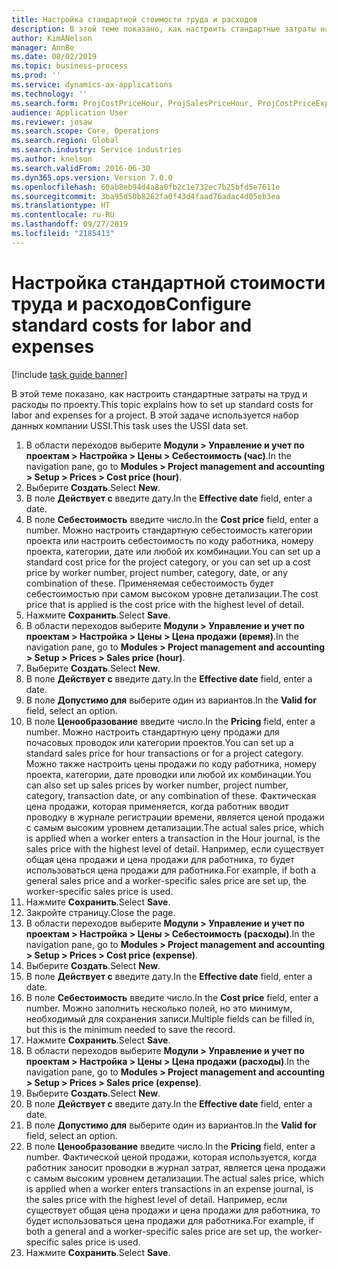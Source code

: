 ```yaml
---
title: Настройка стандартной стоимости труда и расходов
description: В этой теме показано, как настроить стандартные затраты на труд и расходы по проекту.
author: KimANelson
manager: AnnBe
ms.date: 08/02/2019
ms.topic: business-process
ms.prod: ''
ms.service: dynamics-ax-applications
ms.technology: ''
ms.search.form: ProjCostPriceHour, ProjSalesPriceHour, ProjCostPriceExpense, ProjSalesPriceCost
audience: Application User
ms.reviewer: josaw
ms.search.scope: Core, Operations
ms.search.region: Global
ms.search.industry: Service industries
ms.author: knelson
ms.search.validFrom: 2016-06-30
ms.dyn365.ops.version: Version 7.0.0
ms.openlocfilehash: 60ab8eb94d4a8a0fb2c1e732ec7b25bfd5e7611e
ms.sourcegitcommit: 3ba95d50b8262fa0f43d4faad76adac4d05eb3ea
ms.translationtype: HT
ms.contentlocale: ru-RU
ms.lasthandoff: 09/27/2019
ms.locfileid: "2185413"
---
```

# <a name="configure-standard-costs-for-labor-and-expenses"></a><span data-ttu-id="497a7-103">Настройка стандартной стоимости труда и расходов</span><span class="sxs-lookup"><span data-stu-id="497a7-103">Configure standard costs for labor and expenses</span></span>

[!include [task guide banner](../../includes/task-guide-banner.md)]

<span data-ttu-id="497a7-104">В этой теме показано, как настроить стандартные затраты на труд и расходы по проекту.</span><span class="sxs-lookup"><span data-stu-id="497a7-104">This topic explains how to set up standard costs for labor and expenses for a project.</span></span> <span data-ttu-id="497a7-105">В этой задаче используется набор данных компании USSI.</span><span class="sxs-lookup"><span data-stu-id="497a7-105">This task uses the USSI data set.</span></span>

1. <span data-ttu-id="497a7-106">В области переходов выберите **Модули > Управление и учет по проектам > Настройка > Цены > Себестоимость (час)**.</span><span class="sxs-lookup"><span data-stu-id="497a7-106">In the navigation pane, go to **Modules > Project management and accounting > Setup > Prices > Cost price (hour)**.</span></span>
2. <span data-ttu-id="497a7-107">Выберите **Создать**.</span><span class="sxs-lookup"><span data-stu-id="497a7-107">Select **New**.</span></span>
3. <span data-ttu-id="497a7-108">В поле **Действует с** введите дату.</span><span class="sxs-lookup"><span data-stu-id="497a7-108">In the **Effective date** field, enter a date.</span></span>
4. <span data-ttu-id="497a7-109">В поле **Себестоимость** введите число.</span><span class="sxs-lookup"><span data-stu-id="497a7-109">In the **Cost price** field, enter a number.</span></span> <span data-ttu-id="497a7-110">Можно настроить стандартную себестоимость категории проекта или настроить себестоимость по коду работника, номеру проекта, категории, дате или любой их комбинации.</span><span class="sxs-lookup"><span data-stu-id="497a7-110">You can set up a standard cost price for the project category, or you can set up a cost price by worker number, project number, category, date, or any combination of these.</span></span> <span data-ttu-id="497a7-111">Применяемая себестоимость будет себестоимостью при самом высоком уровне детализации.</span><span class="sxs-lookup"><span data-stu-id="497a7-111">The cost price that is applied is the cost price with the highest level of detail.</span></span>  
5. <span data-ttu-id="497a7-112">Нажмите **Сохранить**.</span><span class="sxs-lookup"><span data-stu-id="497a7-112">Select **Save**.</span></span>
6. <span data-ttu-id="497a7-113">В области переходов выберите **Модули > Управление и учет по проектам > Настройка > Цены > Цена продажи (время)**.</span><span class="sxs-lookup"><span data-stu-id="497a7-113">In the navigation pane, go to **Modules > Project management and accounting > Setup > Prices > Sales price (hour)**.</span></span>
7. <span data-ttu-id="497a7-114">Выберите **Создать**.</span><span class="sxs-lookup"><span data-stu-id="497a7-114">Select **New**.</span></span>
8. <span data-ttu-id="497a7-115">В поле **Действует с** введите дату.</span><span class="sxs-lookup"><span data-stu-id="497a7-115">In the **Effective date** field, enter a date.</span></span>
9. <span data-ttu-id="497a7-116">В поле **Допустимо для** выберите один из вариантов.</span><span class="sxs-lookup"><span data-stu-id="497a7-116">In the **Valid for** field, select an option.</span></span>
10. <span data-ttu-id="497a7-117">В поле **Ценообразование** введите число.</span><span class="sxs-lookup"><span data-stu-id="497a7-117">In the **Pricing** field, enter a number.</span></span> <span data-ttu-id="497a7-118">Можно настроить стандартную цену продажи для почасовых проводок или категории проектов.</span><span class="sxs-lookup"><span data-stu-id="497a7-118">You can set up a standard sales price for hour transactions or for a project category.</span></span> <span data-ttu-id="497a7-119">Можно также настроить цены продажи по коду работника, номеру проекта, категории, дате проводки или любой их комбинации.</span><span class="sxs-lookup"><span data-stu-id="497a7-119">You can also set up sales prices by worker number, project number, category, transaction date, or any combination of these.</span></span> <span data-ttu-id="497a7-120">Фактическая цена продажи, которая применяется, когда работник вводит проводку в журнале регистрации времени, является ценой продажи с самым высоким уровнем детализации.</span><span class="sxs-lookup"><span data-stu-id="497a7-120">The actual sales price, which is applied when a worker enters a transaction in the Hour journal, is the sales price with the highest level of detail.</span></span> <span data-ttu-id="497a7-121">Например, если существует общая цена продажи и цена продажи для работника, то будет использоваться цена продажи для работника.</span><span class="sxs-lookup"><span data-stu-id="497a7-121">For example, if both a general sales price and a worker-specific sales price are set up, the worker-specific sales price is used.</span></span>  
11. <span data-ttu-id="497a7-122">Нажмите **Сохранить**.</span><span class="sxs-lookup"><span data-stu-id="497a7-122">Select **Save**.</span></span>
12. <span data-ttu-id="497a7-123">Закройте страницу.</span><span class="sxs-lookup"><span data-stu-id="497a7-123">Close the page.</span></span>
13. <span data-ttu-id="497a7-124">В области переходов выберите **Модули > Управление и учет по проектам > Настройка > Цены > Себестоимость (расходы)**.</span><span class="sxs-lookup"><span data-stu-id="497a7-124">In the navigation pane, go to **Modules > Project management and accounting > Setup > Prices > Cost price (expense)**.</span></span>
14. <span data-ttu-id="497a7-125">Выберите **Создать**.</span><span class="sxs-lookup"><span data-stu-id="497a7-125">Select **New**.</span></span>
15. <span data-ttu-id="497a7-126">В поле **Действует с** введите дату.</span><span class="sxs-lookup"><span data-stu-id="497a7-126">In the **Effective date** field, enter a date.</span></span>
16. <span data-ttu-id="497a7-127">В поле **Себестоимость** введите число.</span><span class="sxs-lookup"><span data-stu-id="497a7-127">In the **Cost price** field, enter a number.</span></span> <span data-ttu-id="497a7-128">Можно заполнить несколько полей, но это минимум, необходимый для сохранения записи.</span><span class="sxs-lookup"><span data-stu-id="497a7-128">Multiple fields can be filled in, but this is the minimum needed to save the record.</span></span>  
17. <span data-ttu-id="497a7-129">Нажмите **Сохранить**.</span><span class="sxs-lookup"><span data-stu-id="497a7-129">Select **Save**.</span></span>
18. <span data-ttu-id="497a7-130">В области переходов выберите **Модули > Управление и учет по проектам > Настройка > Цены > Цена продажи (расходы)**.</span><span class="sxs-lookup"><span data-stu-id="497a7-130">In the navigation pane, go to **Modules > Project management and accounting > Setup > Prices > Sales price (expense)**.</span></span>
19. <span data-ttu-id="497a7-131">Выберите **Создать**.</span><span class="sxs-lookup"><span data-stu-id="497a7-131">Select **New**.</span></span>
20. <span data-ttu-id="497a7-132">В поле **Действует с** введите дату.</span><span class="sxs-lookup"><span data-stu-id="497a7-132">In the **Effective date** field, enter a date.</span></span>
21. <span data-ttu-id="497a7-133">В поле **Допустимо для** выберите один из вариантов.</span><span class="sxs-lookup"><span data-stu-id="497a7-133">In the **Valid for** field, select an option.</span></span>
22. <span data-ttu-id="497a7-134">В поле **Ценообразование** введите число.</span><span class="sxs-lookup"><span data-stu-id="497a7-134">In the **Pricing** field, enter a number.</span></span> <span data-ttu-id="497a7-135">Фактической ценой продажи, которая используется, когда работник заносит проводки в журнал затрат, является цена продажи с самым высоким уровнем детализации.</span><span class="sxs-lookup"><span data-stu-id="497a7-135">The actual sales price, which is applied when a worker enters transactions in an expense journal, is the sales price with the highest level of detail.</span></span> <span data-ttu-id="497a7-136">Например, если существует общая цена продажи и цена продажи для работника, то будет использоваться цена продажи для работника.</span><span class="sxs-lookup"><span data-stu-id="497a7-136">For example, if both a general and a worker-specific sales price are set up, the worker-specific sales price is used.</span></span>  
23. <span data-ttu-id="497a7-137">Нажмите **Сохранить**.</span><span class="sxs-lookup"><span data-stu-id="497a7-137">Select **Save**.</span></span>

